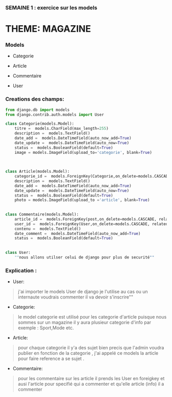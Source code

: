 ### SEMAINE 1 : exercice sur les models 


# THEME: MAGAZINE

### Models

* Categorie

* Article

* Commentaire

* User


### Creations des champs:

```python
from django.db import models
from django.contrib.auth.models import User

class Categorie(models.Model):
    titre =  models.CharField(max_length=255)
    description =  models.TextField()
    date_add =  models.DateTimeField(auto_now_add=True)
    date_update =  models.DateTimeField(auto_now=True)
    status =  models.BooleanField(default=True)
    image = models.ImageField(upload_to='categorie', blank=True)
    
    
    
class Article(models.Model):
    categorie_id =  models.ForeignKey(Categorie,on_delete=models.CASCADE, related_name="categorie_post")
    description =  models.TextField()
    date_add =  models.DateTimeField(auto_now_add=True)
    date_update =  models.DateTimeField(auto_now=True)
    status =  models.BooleanField(default=True)
    photo = models.ImageField(upload_to ='article', blank=True)
    
    
class Commentaire(models.Model):
    article_id =  models.ForeignKey(post,on_delete=models.CASCADE, related_name="post_a_commenter")
    user_id =  models.ForeignKey(User,on_delete=models.CASCADE, related_name="user_qui_a_commenter")
    contenu =  models.TextField()
    date_comment =  models.DateTimeField(auto_now_add=True)
    status =  models.BooleanField(default=True)
    
    
class User:
    ""nous allons utilser celui de django pour plus de securité"" 
 ```  
### Explication :
* User:
> j'ai importer le models User de django 
>je l'utilise au cas ou un internaute voudrais commenter il va devoir s'inscrire""

* Categorie:
>le model categorie est utilisé pour les categorie d'article puisque 
>nous sommes sur un magazine il y aura plusieur categorie d'info par exemple : Sport,Mode etc.


* Article:

>pour chaque categorie il y'a des sujet bien precis que l'admin voudra publier en fonction 
>de  la categorie , j'ai appelé ce models la article pour faire reference a se sujet .

* Commentaire:
>pour les commentaire sur les article il prends les User en foreigkey et ausi l'article 
>pour specifié qui a commenter et qu'elle article (info) il a commenter 

